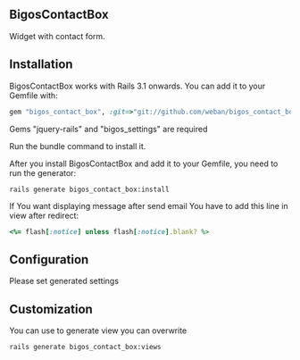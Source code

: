 ## BigosContactBox
Widget with contact form.

## Installation

BigosContactBox works with Rails 3.1 onwards. You can add it to your Gemfile with:

```ruby
gem "bigos_contact_box", :git=>"git://github.com/weban/bigos_contact_box.git"


```
Gems "jquery-rails" and "bigos_settings" are required

Run the bundle command to install it.

After you install BigosContactBox and add it to your Gemfile, you need to run the generator:

```console
rails generate bigos_contact_box:install
```

If You want displaying message after send email You have to add this line in view after redirect:

```ruby
<%= flash[:notice] unless flash[:notice].blank? %>
```


## Configuration

Please set generated settings

## Customization

You can use to generate view you can overwrite
```console
rails generate bigos_contact_box:views
```
